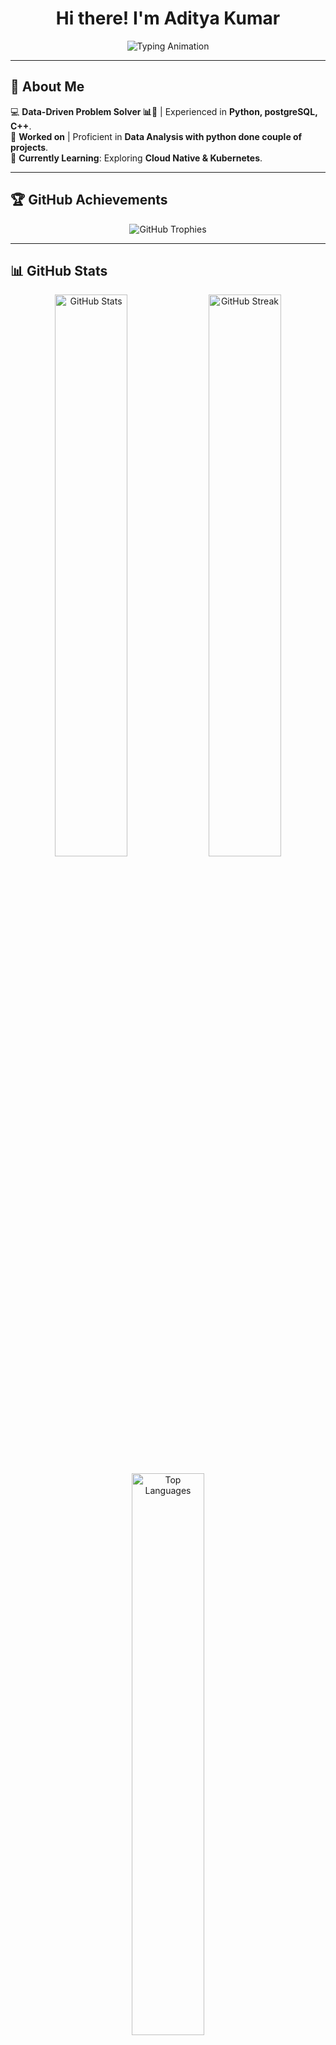 <h1 align="center">Hi there! I'm Aditya Kumar </h1>

<p align="center">
  <img src="https://readme-typing-svg.herokuapp.com?font=Fira+Code&pause=1000&color=F75C7E&width=435&lines=UX+Designer+%7C+Web+Developer+%7C+Tech+Enthusiast;Passionate+about+Design+%26+Technology" alt="Typing Animation" />
</p>

---

## 🚀 About Me  
💻 **Data-Driven Problem Solver 📊🤖** | Experienced in **Python, postgreSQL, C++**.  
🎨 **Worked on** | Proficient in **Data Analysis with python done couple of projects**.  
🌱 **Currently Learning**: Exploring **Cloud Native & Kubernetes**.   

---

## 🏆 GitHub Achievements  
<p align="center">
  <img src="https://github-profile-trophy.vercel.app/?username=noogler-aditya&theme=radical&no-frame=true&row=1&column=6" alt="GitHub Trophies" />
</p>

---

## 📊 GitHub Stats  
<p align="center">
  <img src="https://github-readme-stats.vercel.app/api?username=noogler-aditya&show_icons=true&theme=radical" alt="GitHub Stats" width="48%" />
  <img src="https://github-readme-streak-stats.herokuapp.com/?user=noogler-aditya&theme=radical" alt="GitHub Streak" width="48%" />
</p>

<p align="center">
  <img src="https://github-readme-stats.vercel.app/api/top-langs/?username=noogler-aditya&layout=compact&theme=radical" alt="Top Languages" width="48%" />
</p>

---

## 📌 Pinned Projects  
[![Project 1](https://github-readme-stats.vercel.app/api/pin/?username=noogler-aditya&repo=sea-level-predictor&theme=radical)](https://github.com/your-github-username/your-repo-name)
[![Project 2](https://github-readme-stats.vercel.app/api/pin/?username=your-github-username&repo=your-repo-name&theme=radical)](https://github.com/your-github-username/your-repo-name)

---

## 📝 Latest Blog Posts  
<!-- BLOG-POST-LIST:START -->
- [Post Title 1](https://your-blog-link.com)
- [Post Title 2](https://your-blog-link.com)
- [Post Title 3](https://your-blog-link.com)
<!-- BLOG-POST-LIST:END -->

➡️ _[Read More](https://your-blog-homepage.com)_  

---

## 👥 Visitors Counter  
<p align="center">
  <img src="https://komarev.com/ghpvc/?username=noogler-aditya&style=flat-square&color=blue" alt="Profile Views Counter" />
</p>

---

## 📫 Connect with Me  
📧 **Email**: [adityanoogler01@gmail.com.com](mailto:adityanoogler01@gmail.com.com)  
🔗 **LinkedIn**: [linkedin.com/in/aditya-kumar-a03237243/](#)  
🚀 **GitHub**: [github.com/noogler-aditya](#)  

---

### ⭐ _"Striving for simplicity in design and elegance in code!"_
